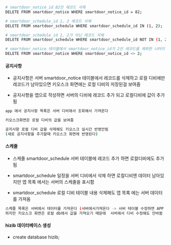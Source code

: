 
```bash
# smartdoor_notice_id 82인 레코드 삭제
DELETE FROM smartdoor_notice WHERE smartdoor_notice_id = 82;

# smartdoor_schedule_id 1, 2 레코드 삭제
DELETE FROM smartdoor_schedule WHERE smartdoor_schedule_id IN (1, 2);

# smartdoor_schedule_id 1, 2가 아닌 레코드 삭제
DELETE FROM smartdoor_schedule WHERE smartdoor_schedule_id NOT IN (1, 2);

# smartdoor_notice 테이블에서 smartdoor_notice_id가 2인 레코드를 제외한 나머지 레코드를 삭제
DELETE FROM smartdoor_notice WHERE smartdoor_notice_id <> 2;

```
#### 공지사항

- 공지사항은 서버 smartdoor_notice 테이블에서 레코드를 삭제하고 로컬 디비에만 레코드가 남아있으면
키오스크 화면에는 로컬 디비의 저장된걸 보여줌

- 공지사항을 앱으로 작성하면 서버의 디비에 레코드 추가 되고 로컬디비에 값이 추가됨

```bash
app 에서 공지사항 목록은 서버 디비에서 조회해서 가져온다

키오스크화면은 로컬 디비의 값을 보여줌

공지사항 로컬 디비 값을 삭제해도 키오스크 실시간 반영안됨
(새로 공지사항을 추가할때 키오스크 화면에 반영된다)
```

#### 스케줄

- 스케줄 smartdoor_schedule 서버 테이블에 레코드 추가 하면 로컬디비에도 추가됨

- smartdoor_schedule 일정을 서버 디비에서 삭제 하면 로컬디비엔 데이터 남아있지만
앱 목록 에서는 서버의 스케줄을 표시함

- smartdoor_schedule 로컬 디비 테이블 내용 삭제해도 앱 목록 에는 서버 데이터를 가져옴

```bash
스케줄 목록은 서버에서 데이터를 가져온다 (서버에서가져온다 -> 서버 테이블 수정하면 APP 목록내용 바뀜)
하지만 키오스크 화면은 로컬 db에서 값을 가져오기 때문에  서버에서 디비 수정해도 안바뀜
```

#### hizib 데이터베이스 생성
- create database hizib;


